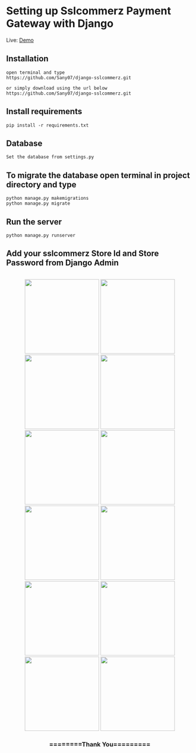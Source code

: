

# Setting up Sslcommerz Payment Gateway with Django


Live: [Demo](https://donatehub.herokuapp.com/)

## Installation

```
open terminal and type
https://github.com/Sany07/django-sslcommerz.git

or simply download using the url below
https://github.com/Sany07/django-sslcommerz.git
```

## Install requirements

```
pip install -r requirements.txt
```
## Database

```
Set the database from settings.py
```

## To migrate the database open terminal in project directory and type
```
python manage.py makemigrations
python manage.py migrate
```

## Run the server
```
python manage.py runserver
```

## Add your sslcommerz Store Id and Store Password from Django Admin

```
```

<div align="center"> 
   
 <img src="https://github.com/Sany07/Video-Course-Selling-Platform-Django/blob/master/sc/1.png" width="200">
 <img src="https://github.com/Sany07/Video-Course-Selling-Platform-Django/blob/master/sc/2.png" width="200">
 <img src="https://github.com/Sany07/Video-Course-Selling-Platform-Django/blob/master/sc/3.png" width="200">
 <img src="https://github.com/Sany07/Video-Course-Selling-Platform-Django/blob/master/sc/4.png" width="200">
 <img src="https://github.com/Sany07/Video-Course-Selling-Platform-Django/blob/master/sc/5.png" width="200">
 <img src="https://github.com/Sany07/Video-Course-Selling-Platform-Django/blob/master/sc/6.png" width="200">
 <img src="https://github.com/Sany07/Video-Course-Selling-Platform-Django/blob/master/sc/7.png" width="200">
 <img src="https://github.com/Sany07/Video-Course-Selling-Platform-Django/blob/master/sc/8.png" width="200">
 <img src="https://github.com/Sany07/Video-Course-Selling-Platform-Django/blob/master/sc/9.png" width="200">
 <img src="https://github.com/Sany07/Video-Course-Selling-Platform-Django/blob/master/sc/10.png" width="200">
 <img src="https://github.com/Sany07/Video-Course-Selling-Platform-Django/blob/master/sc/11.png" width="200">
 <img src="https://github.com/Sany07/Video-Course-Selling-Platform-Django/blob/master/sc/12.png" width="200">

 
 <h3>========Thank You=========</h3>
</div>

